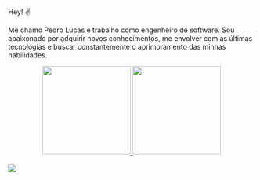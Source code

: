 Hey! :v:

Me chamo Pedro Lucas e trabalho como engenheiro de software. Sou apaixonado por adquirir novos conhecimentos, me envolver com as últimas tecnologias e buscar constantemente o aprimoramento das minhas habilidades.

<div align="center">
  <a href="https://github.com/EzequielDeOliveira">
  <img height="180em" src="https://github-readme-stats.vercel.app/api?username=PedroLSF&count_private=true&show_icons=true&count_private=true&theme=github_dark&border_radius=20&include_all_commits=true"/>
  <img height="180em" src="https://github-readme-stats.vercel.app/api/top-langs/?username=PedroLSF&layout=compact&langs_count=10&theme=github_dark&hide=prolog,css,html,makefile,coffeescript,c,Starlark,Objective-C&border_radius=20"/>
</div>
<br />
<a href="https://www.linkedin.com/in/pedrolsf/" target="_blank"><img src="https://img.shields.io/badge/-LinkedIn-%230077B5?style=for-the-badge&logo=linkedin&logoColor=white" target="_blank"></a> 
